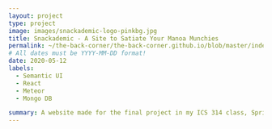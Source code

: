 ```yaml
---
layout: project
type: project
image: images/snackademic-logo-pinkbg.jpg
title: Snackademic - A Site to Satiate Your Manoa Munchies
permalink: ~/the-back-corner/the-back-corner.github.io/blob/master/index.md
# All dates must be YYYY-MM-DD format!
date: 2020-05-12
labels:
  - Semantic UI
  - React
  - Meteor
  - Mongo DB

summary: A website made for the final project in my ICS 314 class, Spring 2020.
---
```

